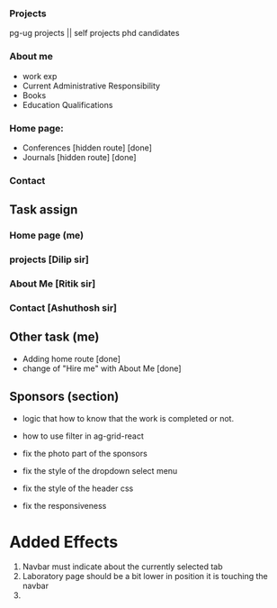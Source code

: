 
### Projects

pg-ug projects || self projects
phd candidates

### About me

- work exp
- Current Administrative Responsibility
- Books
- Education Qualifications 

### Home page: 

- Conferences [hidden route] [done]
- Journals [hidden route] [done]


### Contact 

## Task assign

### Home page (me)

### projects [Dilip sir]

### About Me [Ritik sir]

### Contact [Ashuthosh sir]

## Other task (me)
- Adding home route [done]
- change of "Hire me" with About Me [done]



## Sponsors (section)

- logic that how to know that the work is completed or not.

- how to use filter in ag-grid-react

- fix the photo part of the sponsors

- fix the style of the dropdown select menu

- fix the style of the header css

- fix the responsiveness



# Added Effects

1. Navbar must indicate about the currently selected tab
2. Laboratory page should be a bit lower in position it is touching the navbar
3. 
